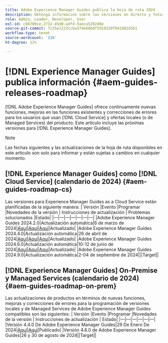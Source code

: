 ```yaml
---
title: Adobe Experience Manager Guides publica la hoja de ruta 2024
description: Obtenga información sobre las versiones en directo y futuras de Adobe Experience Manager Guides local y Adobe Experience Manager Guides as a Cloud Service
role: Admin, Leader, Developer, User
exl-id: cb6709ce-2732-45d0-adfd-5aeca520240e
source-git-commit: 7c25e1223ccba374e68b8f5919220f041982d3b1
workflow-type: tm+mt
source-wordcount: '226'
ht-degree: 12%

---
```


# [!DNL Experience Manager Guides] publica información {#aem-guides-releases-roadmap}

[!DNL Adobe Experience Manager Guides] ofrece continuamente nuevas funciones, mejoras en las funciones existentes y correcciones de errores para los usuarios que usan [!DNL Cloud Service] y ofertas locales (o de Managed Services) del producto. Este artículo incluye las próximas versiones para [!DNL Experience Manager Guides].

>[!NOTE]
>
>Las fechas siguientes y las actualizaciones de la hoja de ruta disponibles en este artículo son solo para informar y están sujetas a cambios en cualquier momento.

## [!DNL Experience Manager Guides] como [!DNL Cloud Service] (calendario de 2024) {#aem-guides-roadmap-cs}

Las versiones para Experience Manager Guides as a Cloud Service están planificadas de la siguiente manera:
| Versión |Evento |Programar |Novedades de la versión | Instrucciones de actualización | Problemas solucionados |Estado|
|—|—|—|—|—|—|—|
|Adobe Experience Manager Guides 2024.2.0|Actualización automática|6 de marzo de 2024|[Aquí](whats-new-2024-2-0.md)|[Aquí](upgrade-instructions-2024-2-0.md)|[Aquí](fixed-issues-2024-2-0.md)|Actualizado|
|Adobe Experience Manager Guides 2024.4.0|Actualización automática|26 de abril de 2024|[Aquí](whats-new-2024-04-0.md)|[Aquí](upgrade-instructions-2024-04-0.md)|[Aquí](fixed-issues-2024-04-0.md)|Actualizado|
|Adobe Experience Manager Guides 2024.6.0|Actualización automática|10-12 de junio de 2024|[Aquí](whats-new-2024-06-0.md)|[Aquí](upgrade-instructions-2024-06-0.md)|[Aquí](fixed-issues-2024-06-0.md)|Actualizado|
|Adobe Experience Manager Guides 2024.9.0|Actualización automática|2-04 de septiembre de 2024|||Target||

## [!DNL Experience Manager Guides] On-Premise y Managed Services (calendario de 2024) {#aem-guides-roadmap-on-prem}

Las actualizaciones de productos en términos de nuevas funciones, mejoras y correcciones de errores para la programación de versiones locales y de Managed Services de Adobe Experience Manager Guides compatibles son las siguientes:
| Versión |Evento |Programar |Novedades de la versión | Instrucciones de actualización | Estado|
|—|—|—|—|—|—|
|Versión 4.4.0 De Adobe Experience Manager Guides|29 De Enero De 2024|[Aquí](whats-new-4-4.md)|[Aquí](upgrade-instructions-4-4.md)|Publicado|
|Versión 4.6.0 de Adobe Experience Manager Guides|26 y 30 de agosto de 2024||Target||
